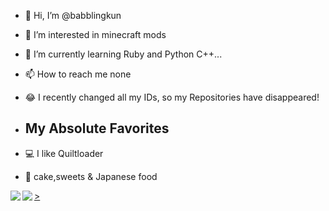 - 👋 Hi, I’m @babblingkun
- 👀 I’m interested in minecraft mods
- 🌱 I’m currently learning Ruby and Python C++...
- 📫 How to reach me none
- 😂 I recently changed all my IDs, so my Repositories have disappeared!

- ##  My Absolute Favorites
- 💻   I like Quiltloader
- 🍰   cake,sweets & Japanese food

<!---
kotyopuwwwwww/kotyopuwwwwww is a ✨ special ✨ repository because its `README.md` (this file) appears on your GitHub profile.
You can click the Preview link to take a look at your changes.
--->
<a href="https://github.com/anuraghazra/github-readme-stats">
  <img align="left" src="https://github-readme-stats.vercel.app/api?username=babblingkun&count_private=true&show_icons=true" />
</a>
<a href="https://github.com/anuraghazra/github-readme-stats">
  <img align="left" src="https://github-readme-stats.vercel.app/api/top-langs/?username=babblingkun" />>
</p>
